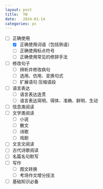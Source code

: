```yaml
---
layout: post
title:  YW
date:   2024-01-14
categories: yx
---
```


*   [ ] 正确使用
    *   [x] 正确使用词语（包括熟语）
    *   [ ] 正确使用标点符号
    *   [ ] 正确使用常见的修辞手法
*   [ ] 修改句子
    *   [ ] 辨析并修改病句
    *   [ ] 选用、仿用、变换句式
    *   [ ] 扩展语句 压缩语段
*   [ ] 语言表达
    *   [ ] 语言表达连贯
    *   [ ] 语言表达简明、得体、准确、鲜明、生动
*   [ ] 信息类阅读
*   [ ] 文学类阅读
    *   [ ] 小说
    *   [ ] 散文
    *   [ ] 诗歌
    *   [ ] 戏剧
*   [ ] 文言文阅读
*   [ ] 古代诗歌阅读
*   [ ] 名篇名句默写
*   [ ] 写作
    *   [ ] 图文转换
    *   [ ] 考场作文增分技法
*   [ ] 基础知识必备